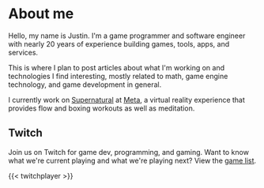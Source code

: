 # About me
Hello, my name is Justin. I'm a game programmer and software engineer with nearly 20 years of experience building games, tools, apps, and services.

This is where I plan to post articles about what I'm working on and technologies I find interesting, mostly related to math, game engine technology, and game development in general.

I currently work on [Supernatural](https://getsupernatural.com) at [Meta](https://meta.com), a virtual reality experience that provides flow and boxing workouts as well as meditation.

## Twitch
Join us on Twitch for game dev, programming, and gaming. Want to know what we're current playing and what we're playing next? View the [game list](./twitch).

{{< twitchplayer >}}